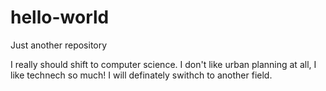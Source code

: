# hello-world
Just another repository

I really should shift to computer science.
I don't like urban planning at all, I like technech so much! I will definately swithch to another field.
